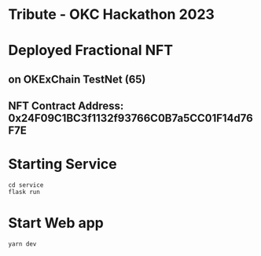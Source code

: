 # Tribute - OKC Hackathon 2023

# Deployed Fractional NFT
## on OKExChain TestNet (65)
## NFT Contract Address: 0x24F09C1BC3f1132f93766C0B7a5CC01F14d76F7E

# Starting Service
```
cd service
flask run
```

# Start Web app
```
yarn dev
```